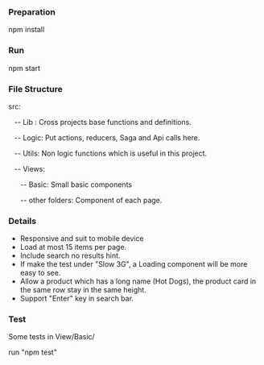 ### Preparation

npm install

### Run

npm start

### File Structure

src: 
 
 &nbsp;&nbsp; -- Lib : Cross projects base functions and definitions.
 
 &nbsp;&nbsp; -- Logic: Put actions, reducers, Saga and Api calls here.

 &nbsp;&nbsp; -- Utils: Non logic functions which is useful in this project.
 
 &nbsp;&nbsp; -- Views: 
 
 &nbsp;&nbsp; &nbsp;&nbsp; -- Basic: Small basic components
 
 &nbsp;&nbsp; &nbsp;&nbsp; -- other folders: Component of each page.
 
 ### Details
 
 * Responsive and suit to mobile device
 * Load at most 15 items per page.
 * Include search no results hint.
 * If make the test under "Slow 3G", a Loading component will be more easy to see.
 * Allow a product which has a long name (Hot Dogs), the product card in the same row stay in the same height.
 * Support "Enter" key in search bar.

### Test

Some tests in View/Basic/

run "npm test"

 